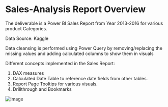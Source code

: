 # Sales-Analysis Report Overview

The deliverable is a Power BI Sales Report from Year 2013-2016 for various product Categories. 

Data Source: Kaggle

Data cleansing is performed using Power Query by removing/replacing the missing values and adding calculated columns to show them in visuals

Different concepts implemented in the Sales Report:
 1. DAX measures
 2. Calculated Date Table to reference date fields from other tables.
 3. Report Page Tooltips for various visuals.
 4. Drillthrough and Bookmarks

![image](https://user-images.githubusercontent.com/63587657/126662906-62ab8f30-4a8a-4031-a774-cd75c43108ee.png)


 

